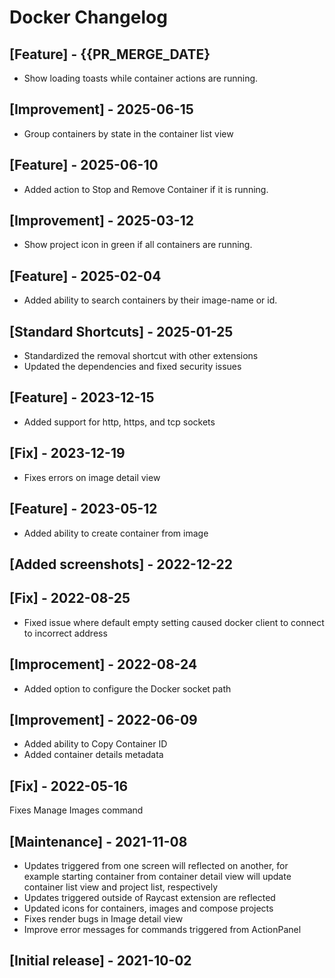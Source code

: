# Docker Changelog

## [Feature] - {{PR_MERGE_DATE}

- Show loading toasts while container actions are running.

## [Improvement] - 2025-06-15

- Group containers by state in the container list view

## [Feature] - 2025-06-10

- Added action to Stop and Remove Container if it is running.

## [Improvement] - 2025-03-12

- Show project icon in green if all containers are running.

## [Feature] - 2025-02-04

- Added ability to search containers by their image-name or id.

## [Standard Shortcuts] - 2025-01-25

- Standardized the removal shortcut with other extensions
- Updated the dependencies and fixed security issues

## [Feature] - 2023-12-15

- Added support for http, https, and tcp sockets

## [Fix] - 2023-12-19

- Fixes errors on image detail view

## [Feature] - 2023-05-12

- Added ability to create container from image

## [Added screenshots] - 2022-12-22

## [Fix] - 2022-08-25

- Fixed issue where default empty setting caused docker client to connect to incorrect address

## [Improcement] - 2022-08-24

- Added option to configure the Docker socket path

## [Improvement] - 2022-06-09

- Added ability to Copy Container ID
- Added container details metadata

## [Fix] - 2022-05-16

Fixes Manage Images command

## [Maintenance] - 2021-11-08

- Updates triggered from one screen will reflected on another, for example starting container from container detail view will update container list view and project list, respectively
- Updates triggered outside of Raycast extension are reflected
- Updated icons for containers, images and compose projects
- Fixes render bugs in Image detail view
- Improve error messages for commands triggered from ActionPanel

## [Initial release] - 2021-10-02

